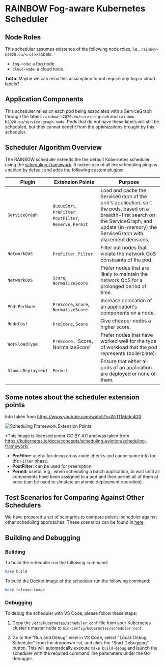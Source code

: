 # RAINBOW Fog-aware Kubernetes Scheduler

## Node Roles

This scheduler assumes existence of the following node roles, i.e., `rainbow-h2020.eu/<role>` labels:

* `fog-node`: a fog node.
* `cloud-node`: a cloud node.

**ToDo**: Maybe we can relax this assumption to not require any fog or cloud labels?


## Application Components

This scheduler relies on each pod being associated with a ServiceGraph through the labels `rainbow-h2020.eu/service-graph` and `rainbow-h2020.eu/service-graph-node`.
Pods that do not have these labels will still be scheduled, but they cannot benefit from the optimizations brought by this scheduler.


## Scheduler Algorithm Overview

The RAINBOW scheduler extends the the default Kubernetes scheduler using the [scheduling-framework](https://kubernetes.io/docs/concepts/scheduling-eviction/scheduling-framework/).
It makes use of all the scheduling plugins enabled by [default](https://kubernetes.io/docs/reference/scheduling/config/#scheduling-plugins-1) and adds the following custom plugins:

| Plugin               | Extension Points      | Purpose |
|----------------------|-----------------------|---------|
| `ServiceGraph`       | `QueueSort`, `PreFilter`, `PostFilter`, `Reserve`, `Permit` | Load and cache the ServiceGraph of the pod's application, sort the pods, based on a breadth-first search on the ServiceGraph, and update (in-memory) the ServiceGraph with placement decisions. |
| `NetworkQoS`         | `PreFilter`, `Filter` | Filter out nodes that violate the network QoS constraints of the pod. |
| `NetworkQoS`         | `Score`, `NormalizeScore` | Prefer nodes that are likely to maintain the network QoS for a prolonged period of time. |
| `PodsPerNode`        | `PreScore`, `Score`, `NormalizeScore` | Increase colocation of an application's components on a node. |
| `NodeCost`           | `PreScore`, `Score`   | Give cheaper nodes a higher score. |
| `WorkloadType`       | `PreScore, `Score`, `NormalizeScore` | Prefer nodes that have worked well for the type of workload that the pod represents (boilerplate). |
| `AtomicDeployment`   | `Permit`              | Ensure that either all pods of an application are deployed or none of them. |


## Some notes about the scheduler extension points

Info taken from https://www.youtube.com/watch?v=Wr1TMbdc4O0

![Scheduling Framework Extension Points](https://d33wubrfki0l68.cloudfront.net/4e9fa4651df31b7810c851b142c793776509e046/61a36/images/docs/scheduling-framework-extensions.png)

*This image is licensed under CC BY 4.0 and was taken from https://kubernetes.io/docs/concepts/scheduling-eviction/scheduling-framework/ .

* **PreFilter:** useful for doing cross-node checks and cache some info for the `Filter` phase.
* **PostFilter:** can be used for preemption
* **Permit:** useful, e.g., when scheduling a batch application, to wait until all components have been assigned to a pod and then permit all of them at once (can be used to simulate an atomic deployment operation).


## Test Scenarios for Comparing Against Other Schedulers

We have prepared a set of scenarios to compare polaris-scheduler against other scheduling approaches.
These scenarios can be found in [here](./hack/testbed/experiments).


## Building and Debugging

### Building

To build the scheduler run the following command:

```sh
make build
```

To build the Docker image of the scheduler run the following command:

```sh
make release-image
```


### Debugging

To debug the scheduler with VS Code, please follow these steps:

1. Copy the `/etc/kubernetes/scheduler.conf` file from your Kubernetes cluster's master node to `bin/config/kubernetes/scheduler.conf`.

2. Go to the "Run and Debug" view in VS Code, select "Local: Debug Scheduler" from the dropdown list, and click the "Start Debugging" button.
This will automatically execute `make build-debug` and launch the scheduler with the required command line parameters under the Go debugger.
